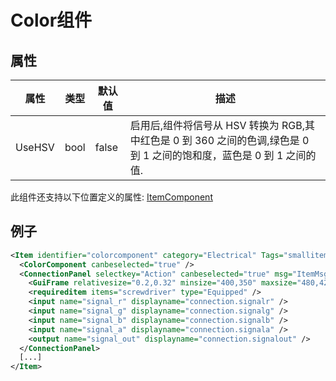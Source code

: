 # Color组件


## 属性

| 属性|类型|默认值|描述 |
| ---|---|---|--- |
| UseHSV|bool|false| 启用后,组件将信号从 HSV 转换为 RGB,其中红色是 0 到 360 之间的色调,绿色是 0 到 1 之间的饱和度，蓝色是 0 到 1 之间的值.|

此组件还支持以下位置定义的属性: [ItemComponent](ItemComponent.md)


## 例子
```xml
<Item identifier="colorcomponent" category="Electrical" Tags="smallitem,logic" maxstacksize="8" linkable="false" cargocontaineridentifier="metalcrate" scale="0.5" impactsoundtag="impact_metal_light" isshootable="true">
  <ColorComponent canbeselected="true" />
  <ConnectionPanel selectkey="Action" canbeselected="true" msg="ItemMsgRewireScrewdriver" hudpriority="10">
    <GuiFrame relativesize="0.2,0.32" minsize="400,350" maxsize="480,420" anchor="Center" style="ConnectionPanel" />
    <requireditem items="screwdriver" type="Equipped" />
    <input name="signal_r" displayname="connection.signalr" />
    <input name="signal_g" displayname="connection.signalg" />
    <input name="signal_b" displayname="connection.signalb" />
    <input name="signal_a" displayname="connection.signala" />
    <output name="signal_out" displayname="connection.signalout" />
  </ConnectionPanel>
  [...]
</Item>
```

